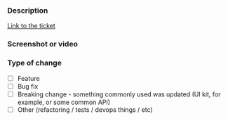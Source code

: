 ### Description
[Link to the ticket](  )    <!-- Also describe below what this PR is about -->

<!--
### Dependencies, related PRs

-->

### Screenshot or video


### Type of change
- [ ] Feature
- [ ] Bug fix
- [ ] Breaking change - something commonly used was updated (UI kit, for example, or some common API)
- [ ] Other (refactoring / tests / devops things / etc)

<!--
### Checklist

- [ ] extract locales
- [ ] rebase with/merge `develop`
- [ ] QA
-->
